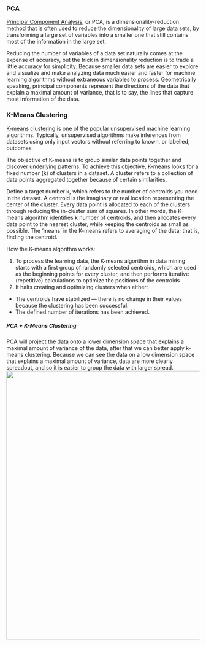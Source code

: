 ### PCA  
[Principal Component Analysis](https://builtin.com/data-science/step-step-explanation-principal-component-analysis), or PCA, is a dimensionality-reduction method that is often used to reduce the dimensionality of large data sets, by transforming a large set of variables into a smaller one that still contains most of the information in the large set.

Reducing the number of variables of a data set naturally comes at the expense of accuracy, but the trick in dimensionality reduction is to trade a little accuracy for simplicity. Because smaller data sets are easier to explore and visualize and make analyzing data much easier and faster for machine learning algorithms without extraneous variables to process. Geometrically speaking, principal components represent the directions of the data that explain a maximal amount of variance, that is to say, the lines that capture most information of the data. 

### K-Means Clustering
[K-means clustering](https://towardsdatascience.com/understanding-k-means-clustering-in-machine-learning-6a6e67336aa1) is one of the popular unsupervised machine learning algorithms.
Typically, unsupervised algorithms make inferences from datasets using only input vectors without referring to known, or labelled, outcomes.  

The objective of K-means is to group similar data points together and discover underlying patterns. To achieve this objective, K-means looks for a fixed number (k) of clusters in a dataset. A cluster refers to a collection of data points aggregated together because of certain similarities.  

Define a target number k, which refers to the number of centroids you need in the dataset. A centroid is the imaginary or real location representing the center of the cluster. Every data point is allocated to each of the clusters through reducing the in-cluster sum of squares. In other words, the K-means algorithm identifies k number of centroids, and then allocates every data point to the nearest cluster, while keeping the centroids as small as possible. The ‘means’ in the K-means refers to averaging of the data; that is, finding the centroid.  

How the K-means algorithm works:
1. To process the learning data, the K-means algorithm in data mining starts with a first group of randomly selected centroids, which are used as the beginning points for every cluster, and then performs iterative (repetitive) calculations to optimize the positions of the centroids
2. It halts creating and optimizing clusters when either:
 - The centroids have stabilized — there is no change in their values because the clustering has been successful.
 - The defined number of iterations has been achieved.
 
##### PCA + K-Means Clustering
 
PCA will project the data onto a lower dimension space that explains a maximal amount of variance of the data, after that we can better apply k-means clustering. Because we can see the data on a low dimension space that explains a maximal amount of variance, data are more clearly spreadout, and so it is easier to group the data with larger spread.   
<img src="https://editor.analyticsvidhya.com/uploads/56854k%20means%20clustering.png" width="700"/>  
